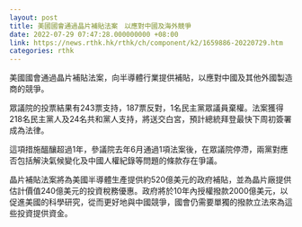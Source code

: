 ```yaml
---
layout: post
title: 美國國會通過晶片補貼法案　以應對中國及海外競爭
date: 2022-07-29 07:47:28.000000000 +08:00
link: https://news.rthk.hk/rthk/ch/component/k2/1659886-20220729.htm
categories: rthk
---
```


美國國會通過晶片補貼法案，向半導體行業提供補貼，以應對中國及其他外國製造商的競爭。

眾議院的投票結果有243票支持，187票反對，1名民主黨眾議員棄權。法案獲得218名民主黨人及24名共和黨人支持，將送交白宮，預計總統拜登最快下周初簽署成為法律。

這項措施醞釀超過1年，參議院去年6月通過1項法案後，在眾議院停滯，兩黨對應否包括解決氣候變化及中國人權紀錄等問題的條款存在爭議。

晶片補貼法案將為美國半導體生產提供約520億美元的政府補貼，並為晶片廠提供估計價值240億美元的投資稅務優惠。政府將於10年內授權撥款2000億美元，以促進美國的科學研究，從而更好地與中國競爭，國會仍需要單獨的撥款立法來為這些投資提供資金。
